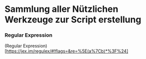 # Sammlung aller Nützlichen Werkzeuge zur Script erstellung

### Regular Expression
(Regular Expression) [https://jex.im/regulex/#!flags=&re=%5E(a%7Cb)*%3F%24]
